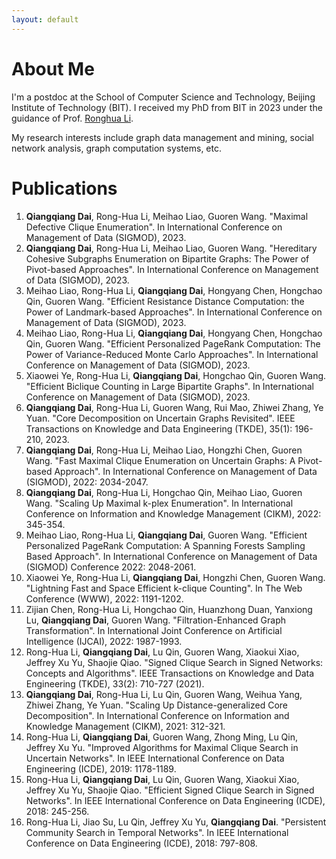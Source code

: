 ```yaml
---
layout: default
---
```

 
# About Me

I'm a postdoc at the School of Computer Science and Technology, Beijing Institute of Technology (BIT). I received my PhD from BIT in 2023 under the guidance of Prof. [Ronghua Li](https://ronghuali.github.io). 

My research interests include graph data management and mining, social network analysis, graph computation systems, etc.

# Publications

1. **Qiangqiang Dai**, Rong-Hua Li, Meihao Liao, Guoren Wang. "Maximal Defective Clique Enumeration". In International Conference on Management of Data (SIGMOD), 2023.
2. **Qiangqiang Dai**, Rong-Hua Li, Meihao Liao, Guoren Wang. "Hereditary Cohesive Subgraphs Enumeration on Bipartite Graphs: The Power of Pivot-based Approaches". In International Conference on Management of Data (SIGMOD), 2023.
3. Meihao Liao, Rong-Hua Li, **Qiangqiang Dai**, Hongyang Chen, Hongchao Qin, Guoren Wang. "Efficient Resistance Distance Computation: the Power of Landmark-based Approaches". In International Conference on Management of Data (SIGMOD), 2023.
4. Meihao Liao, Rong-Hua Li, **Qiangqiang Dai**, Hongyang Chen, Hongchao Qin, Guoren Wang. "Efficient Personalized PageRank Computation: The Power of Variance-Reduced Monte Carlo Approaches". In International Conference on Management of Data (SIGMOD), 2023.
5. Xiaowei Ye, Rong-Hua Li, **Qiangqiang Dai**, Hongchao Qin, Guoren Wang. "Efficient Biclique Counting in Large Bipartite Graphs". In International Conference on Management of Data (SIGMOD), 2023. 
6. **Qiangqiang Dai**, Rong-Hua Li, Guoren Wang, Rui Mao, Zhiwei Zhang, Ye Yuan. "Core Decomposition on Uncertain Graphs Revisited". IEEE Transactions on Knowledge and Data Engineering (TKDE), 35(1): 196-210, 2023.
7. **Qiangqiang Dai**, Rong-Hua Li, Meihao Liao, Hongzhi Chen, Guoren Wang. "Fast Maximal Clique Enumeration on Uncertain Graphs: A Pivot-based Approach". In International Conference on Management of Data (SIGMOD), 2022: 2034-2047.
8. **Qiangqiang Dai**, Rong-Hua Li, Hongchao Qin, Meihao Liao, Guoren Wang. "Scaling Up Maximal k-plex Enumeration". In International Conference on Information and Knowledge Management (CIKM), 2022: 345-354.
9. Meihao Liao, Rong-Hua Li, **Qiangqiang Dai**, Guoren Wang. "Efficient Personalized PageRank Computation: A Spanning Forests Sampling Based Approach". In International Conference on Management of Data (SIGMOD) Conference 2022: 2048-2061.
10. Xiaowei Ye, Rong-Hua Li, **Qiangqiang Dai**, Hongzhi Chen, Guoren Wang. "Lightning Fast and Space Efficient k-clique Counting". In The Web Conference (WWW), 2022: 1191-1202.
11. Zijian Chen, Rong-Hua Li, Hongchao Qin, Huanzhong Duan, Yanxiong Lu, **Qiangqiang Dai**, Guoren Wang. "Filtration-Enhanced Graph Transformation". In International Joint Conference on Artificial Intelligence (IJCAI), 2022: 1987-1993.
12. Rong-Hua Li, **Qiangqiang Dai**, Lu Qin, Guoren Wang, Xiaokui Xiao, Jeffrey Xu Yu, Shaojie Qiao. "Signed Clique Search in Signed Networks: Concepts and Algorithms". IEEE Transactions on Knowledge and Data Engineering (TKDE), 33(2): 710-727 (2021).
13. **Qiangqiang Dai**, Rong-Hua Li, Lu Qin, Guoren Wang, Weihua Yang, Zhiwei Zhang, Ye Yuan. "Scaling Up Distance-generalized Core Decomposition". In International Conference on Information and Knowledge Management (CIKM), 2021: 312-321.
14. Rong-Hua Li, **Qiangqiang Dai**, Guoren Wang, Zhong Ming, Lu Qin, Jeffrey Xu Yu. "Improved Algorithms for Maximal Clique Search in Uncertain Networks". In IEEE International Conference on Data Engineering (ICDE), 2019: 1178-1189.
15. Rong-Hua Li, **Qiangqiang Dai**, Lu Qin, Guoren Wang, Xiaokui Xiao, Jeffrey Xu Yu, Shaojie Qiao. "Efficient Signed Clique Search in Signed Networks". In IEEE International Conference on Data Engineering (ICDE), 2018: 245-256.
16. Rong-Hua Li, Jiao Su, Lu Qin, Jeffrey Xu Yu, **Qiangqiang Dai**. "Persistent Community Search in Temporal Networks". In IEEE International Conference on Data Engineering (ICDE), 2018: 797-808.
 
 

<!--

## Pages
* [Resume]({% link assets/docs/resume.en.pdf %})
* [Projects]({% link projects.md %})
* [Lecture Notes]({% link lecture-notes.md %})

-->
